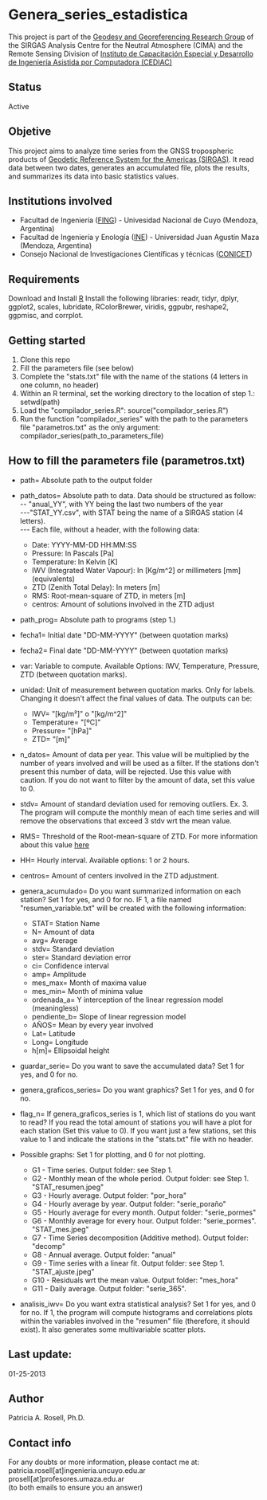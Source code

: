 # Genera_series_estadistica

This project is part of the [Geodesy and Georeferencing Research Group](https://ingenieria.uncuyo.edu.ar/grupo-de-investigacion-aplicado-a-la-geodesia-y-georreferenciacion) of the SIRGAS Analysis Centre for the Neutral Atmosphere (CIMA) and the Remote Sensing Division of [Instituto de Capacitación Especial y Desarrollo de Ingeniería Asistida por Computadora (CEDIAC)](https://cediac.ingenieria.uncuyo.edu.ar/isat.html)

## Status

Active

## Objetive

This project aims to analyze time series from the GNSS tropospheric products of [Geodetic Reference System for the Americas (SIRGAS)](https://sirgas.ipgh.org/). It read data between two dates, generates an accumulated file, plots the results, and summarizes its data into basic statistics values.

## Institutions involved

- Facultad de Ingeniería ([FING](https://ingenieria.uncuyo.edu.ar/)) - Univesidad Nacional de Cuyo (Mendoza, Argentina)
- Facultad de Ingeniería y Enología ([INE](https://www.umaza.edu.ar/facultad-de-INE)) - Universidad Juan Agustín Maza (Mendoza, Argentina)
- Consejo Nacional de Investigaciones Científicas y técnicas ([CONICET](https://www.conicet.gov.ar/))

## Requirements

Download and Install [R](https://cran.r-project.org/)
Install the following libraries: readr, tidyr, dplyr, ggplot2, scales, lubridate, RColorBrewer, viridis, ggpubr, reshape2, ggpmisc, and corrplot.

## Getting started

1. Clone this repo
2. Fill the parameters file (see below)
3. Complete the "stats.txt" file with the name of the stations (4 letters in one column, no header)
4. Within an R terminal, set the working directory to the location of step 1.: setwd(path)
5. Load the "compilador_series.R": source("compilador_series.R")
6. Run the function "compilador_series" with the path to the parameters file "parametros.txt" as the only argument: compilador_series(path_to_parameters_file)

## How to fill the parameters file (parametros.txt)

* path= Absolute path to the output folder

* path_datos= Absolute path to data. Data should be structured as follow:\
-- "anual_YY", with YY being the last two numbers of the year\
---"STAT_YY.csv", with STAT being the name of a SIRGAS station (4 letters).\
--- Each file, without a header, with the following data:
  * Date: YYYY-MM-DD HH:MM:SS
  * Pressure: In Pascals [Pa]
  * Temperature: In Kelvin [K]
  * IWV (Integrated Water Vapour): In [Kg/m^2] or millimeters [mm] (equivalents)
  * ZTD (Zenith Total Delay): In meters [m]
  * RMS: Root-mean-square of ZTD, in meters [m]
  * centros: Amount of solutions involved in the ZTD adjust
	
* path_prog= Absolute path to programs (step 1.)
* fecha1= Initial date "DD-MM-YYYY" (between quotation marks)
* fecha2= Final date "DD-MM-YYYY" (between quotation marks)
* var: Variable to compute. Available Options: IWV, Temperature, Pressure, ZTD (between quotation marks).
* unidad: Unit of measurement between quotation marks. Only for labels. Changing it doesn't affect the final values of data. The outputs can be: 
  * IWV= "[kg/m²]" o "[kg/m^2]"
  * Temperature= "[ºC]"
  * Pressure= "[hPa]"
  * ZTD= "[m]"
* n_datos= Amount of data per year. This value will be multiplied by the number of years involved and will be used as a filter. If the stations don't present this number of data, will be rejected. Use this value with caution. If you do not want to filter by the amount of data, set this value to 0.
* stdv= Amount of standard deviation used for removing outliers. Ex. 3. The program will compute the monthly mean of each time series and will remove the observations that exceed 3 stdv wrt the mean value. 
* RMS= Threshold of the Root-mean-square of ZTD. For more information about this value [here]()
* HH= Hourly interval. Available options: 1 or 2 hours. 
* centros= Amount of centers involved in the ZTD adjustment. 

* genera_acumulado= Do you want summarized information on each station? Set 1 for yes, and 0 for no. IF 1, a file named "resumen_variable.txt" will be created with the following information: 
	* STAT= Station Name
	* N= Amount of data
	* avg= Average
	* stdv= Standard deviation
	* ster= Standard deviation error
	* ci= Confidence interval
	* amp= Amplitude
	* mes_max= Month of maxima value
	* mes_min= Month of minima value
	* ordenada_a= Y interception of the linear regression model (meaningless)
	* pendiente_b= Slope of linear regression model
	* AÑOS= Mean by every year involved
	* Lat= Latitude
	* Long= Longitude
	* h[m]= Ellipsoidal height

* guardar_serie= Do you want to save the accumulated data? Set 1 for yes, and 0 for no.
	
* genera_graficos_series= Do you want graphics? Set 1 for yes, and 0 for no.
  
* flag_n= If genera_graficos_series is 1, which list of stations do you want to read? If you read the total amount of stations you will have a plot for each station (Set this value to 0). If you want just a few stations, set this value to 1 and indicate the stations in the "stats.txt" file with no header. 

* Possible graphs: Set 1 for plotting, and 0 for not plotting.
	* G1  - Time series. Output folder: see Step 1.
	* G2  - Monthly mean of the whole period. Output folder: see Step 1. "STAT_resumen.jpeg"
	* G3  - Hourly average. Output folder: "por_hora"
	* G4  - Hourly average by year. Output folder: "serie_poraño"
	* G5  - Hourly average for every month. Output folder: "serie_pormes"
	* G6  - Monthly average for every hour. Output folder: "serie_pormes". "STAT_mes.jpeg"
	* G7  - Time Series decomposition (Additive method). Output folder: "decomp"
	* G8  - Annual average. Output folder: "anual"
	* G9  - Time series with a linear fit. Output folder: see Step 1. "STAT_ajuste.jpeg"
	* G10 - Residuals wrt the mean value. Output folder: "mes_hora"
	* G11 - Daily average. Output folder: "serie_365".

* analisis_iwv= Do you want extra statistical analysis? Set 1 for yes, and 0 for no. If 1, the program will compute histograms and correlations plots within the variables involved in the "resumen" file (therefore, it should exist). It also generates some multivariable scatter plots.  

## Last update: 

01-25-2013

## Author

Patricia A. Rosell, Ph.D.

## Contact info

For any doubts or more information, please contact me at:\
patricia.rosell[at]ingenieria.uncuyo.edu.ar\
prosell[at]profesores.umaza.edu.ar\
(to both emails to ensure you an answer)
